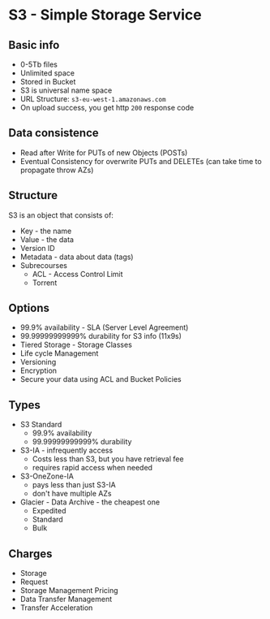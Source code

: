 # S3 - Simple Storage Service
## Basic info
- 0-5Tb files
- Unlimited space
- Stored in Bucket
- S3 is universal name space
- URL Structure: `s3-eu-west-1.amazonaws.com`
- On upload success, you get http `200` response code

## Data consistence
- Read after Write for PUTs of new Objects (POSTs)
- Eventual Consistency for overwrite PUTs and DELETEs (can take time to propagate throw AZs)

## Structure
S3 is an object that consists of:
- Key - the name
- Value - the data
- Version ID
- Metadata - data about data (tags)
- Subrecourses
  - ACL - Access Control Limit
  - Torrent

## Options
- 99.9% availability - SLA (Server Level Agreement)
- 99.99999999999% durability for S3 info (11x9s)
- Tiered Storage - Storage Classes
- Life cycle Management
- Versioning
- Encryption
- Secure your data using ACL and Bucket Policies

## Types
- S3 Standard
  - 99.9% availability
  - 99.99999999999% durability
- S3-IA - infrequently access
  - Costs less than S3, but you have retrieval fee
  - requires rapid access when needed
- S3-OneZone-IA
  - pays less than just S3-IA
  - don't have multiple AZs
- Glacier - Data Archive - the cheapest one
  - Expedited
  - Standard
  - Bulk

## Charges
  - Storage
  - Request
  - Storage Management Pricing
  - Data Transfer Management
  - Transfer Acceleration
